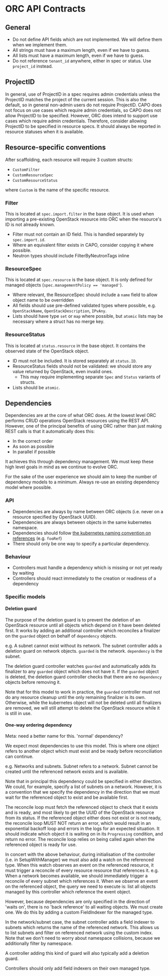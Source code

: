 # ORC API Contracts

## General

* Do not define API fields which are not implemented. We will define them when we implement them.
* All strings must have a maximum length, even if we have to guess.
* All lists must have a maximum length, even if we have to guess.
* Do not reference `tenant_id` anywhere, either in spec or status. Use `project_id` instead.

## ProjectID

In general, use of ProjectID in a spec requires admin credentials unless the ProjectID matches the project of the current session. This is also the default, so in general non-admin users do not require ProjectID. CAPO does not focus on use cases which require admin credentials, so CAPO does not allow ProjectID to be specified. However, ORC does intend to support use cases which require admin credentials. Therefore, consider allowing ProjectID to be specified in resource specs. It should always be reported in resource statuses when it is available.

## Resource-specific conventions

After scaffolding, each resource will require 3 custom structs:

* `CustomFilter`
* `CustomResourceSpec`
* `CustomResourceStatus`

where `Custom` is the name of the specific resource.

### Filter

This is located at `spec.import.filter` in the base object. It is used when importing a pre-existing OpenStack resource into ORC when the resource's ID is not already known.

* Filter must not contain an ID field. This is handled separately by `spec.import.id`.
* Where an equivalent filter exists in CAPO, consider copying it where possible.
* Neutron types should include FilterByNeutronTags inline

### ResourceSpec

This is located at `spec.resource` is the base object. It is only defined for managed objects (`spec.managementPolicy == 'managed'`).

* Where relevant, the ResourceSpec should include a `name` field to allow object name to be overridden
* All fields should use pre-defined validated types where possible, e.g. `OpenStackName`, `OpenStackDescription`, `IPvAny`.
* Lists should have type `set` or `map` where possible, but `atomic` lists may be necessary where a struct has no merge key.

### ResourceStatus

This is located at `status.resource` in the base object. It contains the observed state of the OpenStack object.

* ID must not be included. It is stored separately at `status.ID`.
* ResourceStatus fields should not be validated: we should store any value returned by OpenStack, even invalid ones.
  * This may require implementing separate `Spec` and `Status` variants of structs.
* Lists should be `atomic`.

## Dependencies

Dependencies are at the core of what ORC does. At the lowest level ORC performs CRUD operations OpenStack resources using the REST API. However, one of the principal benefits of using ORC rather than just making REST calls is that it automatically does this:
* In the correct order
* As soon as possible
* In parallel if possible

It achieves this through dependency management. We must keep these high level goals in mind as we continue to evolve ORC.

For the sake of the user experience we should aim to keep the number of dependency models to a minimum. Always re-use an existing dependency model where possible.

### API

* Dependencies are always by name between ORC objects (i.e. never on a resource specified by OpenStack UUID).
* Dependencies are always between objects in the same kubernetes namespace.
* Dependencies should follow [the kubernetes naming convention on references](https://github.com/kubernetes/community/blob/master/contributors/devel/sig-architecture/api-conventions.md#naming-of-the-reference-field) (e.g. `fooRef`)
* There should only be one way to specify a particular dependency.

### Behaviour

* Controllers must handle a dependency which is missing or not yet ready by waiting
* Controllers should react immediately to the creation or readiness of a dependency

### Specific models

#### Deletion guard

The purpose of the deletion guard is to prevent the deletion of an OpenStack resource until all objects which depend on it have been deleted first. It works by adding an additional controller which reconciles a finalizer on the `guarded` object on behalf of `dependency` objects.

e.g. A subnet cannot exist without its network. The subnet controller adds a deletion guard on network objects. `guarded` is the network. `dependency` is the subnet.

The deletion guard controller watches `guarded` and automatically adds its finalizer to any `guarded` object which does not have it. If the `guarded` object is deleted, the deletion guard controller checks that there are no `dependency` objects before removing it.

Note that for this model to work in practice, the `guarded` controller must not do any resource cleanup until the only remaining finalizer is its own. Otherwise, while the kubernetes object will not be deleted until all finalizers are removed, we will still attempt to delete the OpenStack resource while it is still in use.

#### One-way ordering dependency

Meta: need a better name for this. 'normal' dependency?

We expect most dependencies to use this model. This is where one object refers to another object which must exist and be ready before reconciliation can continue.

e.g. Networks and subnets. Subnet refers to a network. Subnet cannot be created until the referenced network exists and is available.

Note that in principal this dependency could be specified in either direction. We could, for example, specify a list of subnets on a network. However, it is a convention that we specify the dependency in the direction that we must wait for the referenced object to exist and be available first.

The reconcile loop must fetch the referenced object to check that it exists and is ready, and most likely to get the UUID of the OpenStack resource from its status. If the referenced object either does not exist or is not ready, the reconcile loop MUST NOT return an error, which would result in an exponential backoff loop and errors in the logs for an expected situation. It should indicate which object it is waiting on in its `Progressing` condition, and return no error. The reconcile loop relies on being called again when the referenced object is ready for use.

In concert with the above behaviour, during initialisation of the controller (i.e. in SetupWithManager) we must also add a watch on the referenced type. When this watch observes an event on the referenced resource, it must trigger a reconcile of every resource resource that references it. e.g. When a network becomes available, we should immediately trigger a reconcile of every subnet which references it. When we observe an event on the referenced object, the query we need to execute is: list all objects managed by this controller which reference the event object.

However, because dependencies are only specified in the direction of 'waits on', there is no 'back reference' to all waiting objects. We must create one. We do this by adding a custom FieldIndexer for the managed type.

In the network/subnet case, the subnet controller adds a field indexer to subnets which returns the name of the referenced network. This allows us to list subnets and filter on referenced network using the custom index. Note that we don't need to worry about namespace collisions, because we additionally filter by namespace.

A controller adding this kind of guard will also typically add a deletion guard.

Controllers should only add field indexers on their own managed type.
